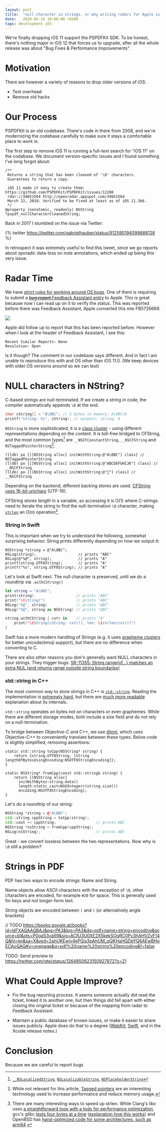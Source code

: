 ```yaml
---
layout: post
title:  "null-character in strings, or why writing radars for Apple is such a frustrating experience"
date:   2020-05-24 10:00:00 +0200
tags: development iOS
---
```


We're finally dropping iOS 11 support the PSPDFKit SDK. To be honest, there's nothing major in iOS 12 that forces us to upgrade, after all the whole release was about "Bug Fixes & Performance Improvements".

# Motivation

There are however a variety of reasons to drop older versions of iOS:

- Test overhead
- Remove old hacks

# Our Process

PSPDFKit is an old codebase. There's code in there from 2008, and we're modernizing the codebase carefully to make sure it stays a comfortable place to work in.

The first step to remove iOS 11 is running a full-text search for "iOS 11" on the codebase. We document version-specific issues and I found something I've long forgot about:

```objc
/**
 Returns a string that has been cleaned of '\0' characters.
 Guarantees to return a copy.

 iOS 11 made it easy to create them: https://github.com/PSPDFKit/PSPDFKit/issues/12280
 rdar://34651564 http://openradar.appspot.com/34651564
 March 22, 2018: Verified to be fixed at least as of iOS 11.3b6.
 */
@property (nonatomic, readonly) NSString *pspdf_nullCharacterCleanedString;
```

Back in 2017 I stumbled on the issue via Twitter:

{% twitter https://twitter.com/gabrielhauber/status/912590194099888128 %}

In retrospect it was extremely useful to find this tweet, since we go reports about sporadic data-loss on note annotations, which ended up being this very issue.

# Radar Time

We have [strict rules for working around OS bugs](https://pspdfkit.com/blog/2016/writing-good-bug-reports/). One of them is requiring to submit a [b̶u̶g̶ ̶r̶e̶p̶o̶r̶t̶ Feedback Assistant entry](http://openradar.appspot.com/34651564) to Apple. This is great because now I can read up on it to verify the status. This was reported before there was Feedback Assistant, Apple converted this into FB5735669. 

![](/assets/img/2020/null-characters/feedback.png)

Apple did follow up to report that this has been reported before. However when I look at the header of Feedback Assistant, I see this:

```
Recent Similar Reports: None
Resolution: Open
```

Is it though? The comment in our codebase says different. And in fact I am unable to reproduce this with and OS other than iOS 11.0. (We keep devices with older OS versions around so we can test)

# NULL characters in NString?

C-based strings are null-terminated. If we create a string in code, the compiler automatically appends `\0` at the end. 

```c
char cString[] = "A\0BC"; // 5 bytes in memory: A\0BC\0
printf("string: %s", cString); // outputs: string: A
```

`NSString` is more sophisticated; it is a [class cluster](https://developer.apple.com/library/archive/documentation/General/Conceptual/DevPedia-CocoaCore/ClassCluster.html) - using different representations depending on the content. It is toll-free bridged to CFString, and the most common types[^2] are `__NSCFConstantString`, `__NSCFString` and `NSTaggedPointerString`[^1].

[^1]: While not relevant for this article, [Tagged pointers](https://www.mikeash.com/pyblog/friday-qa-2015-07-31-tagged-pointer-strings.html) are an interesting technology used to increase performance and reduce memory usage.

[^2]: [`__NSLocalizedString`](https://github.com/nst/iOS-Runtime-Headers/blob/master/Frameworks/Foundation.framework/__NSLocalizedString.h), [`NSLocalizableString`](https://github.com/nst/iOS-Runtime-Headers/blob/master/Frameworks/Foundation.framework/NSLocalizableString.h), [`NSPlaceholderString`](https://github.com/nst/iOS-Runtime-Headers/blob/master/Frameworks/Foundation.framework/NSPlaceholderString.h)

```
(lldb) po [[[NSString alloc] initWithString:@"A\0BC"] class] // NSTaggedPointerString
(lldb) po [[[NSString alloc] initWithString:@"ABCDEFGHIJK"] class] // __NSCFString
(lldb) po [[[NSString alloc] initWithString:@"🦥"] class] // __NSCFString
```

Depending on the backend, different backing stores are used. [CFString uses 16-bit unichars](https://developer.apple.com/library/archive/documentation/CoreFoundation/Conceptual/CFStrings/Articles/StringStorage.html#//apple_ref/doc/uid/20001179-CJBEJBHH) (UTF-16).

CFString stores length in a variable, so accessing it is O(1) where C-strings need to iterate the string to find the null-termination `\0` character, making [`strlen`](https://overiq.com/c-programming-101/the-strlen-function-in-c/) an O(n) operation[^3].

[^3]: There are many interesting ways to speed up strlen. While Clang's libc uses [a straightforward loop with a todo for performance optimization](https://github.com/llvm/llvm-project/blob/master/libc/src/string/strlen.cpp), gcc's glibc [tests four bytes at a time](https://github.com/lattera/glibc/blob/master/string/strlen.c) ([explanation how this works](https://stackoverflow.com/a/57651888/83160)) and OpenBSD has [hand-optimized code for some architectures, such as arm64](https://github.com/openbsd/src/blob/master/lib/libc/arch/amd64/string/strlen.S).

### String in Swift
This is important when we try to understand the following, somewhat surprising behavior. String prints differently depending on how we output it:

```objc
NSString *string = @"A\0BC";
NSLog(string);                   // prints "ABC"
NSLog(@"%@", string);            // prints "A"
printf(string.UTF8String);       // prints "A"
printf("%s", string.UTF8String); // prints "A"
```

Let's look at Swift next. The null character is preserved, until we do a roundtrip via `.withCString()`

```swift
let string = "A\0BC";
print(string).                  // prints "ABC"
print("\(string)")              // prints "ABC"
NSLog("%@", string)             // prints "ABC"
NSLog("%@", string as NSString) // prints "ABC"

string.withCString { cstr in    // prints "A"
    print("\(String(cString: cstr)), len: \(strlen(cstr))")
}
```

Swift has a more modern handling of Strings (e.g. it uses [grapheme clusters](https://makeapppie.com/2019/03/31/swift-strings-are-not-c-strings-or-nsstrings/) for better unicode/emoji support), but there are no difference when converting to C.

There are also other reasons you don'n generally want NULL characters in your strings. They trigger bugs: [SR-11355: String.range(of...) matches an extra NUL (and returns range outside string boundaries)](https://bugs.swift.org/browse/SR-11355)

### std::string in C++

The most common way to store strings in C++ is [`std::string`](http://www.cplusplus.com/reference/string/string/). Reading the implementation is [extremely hard](https://github.com/llvm-mirror/libcxx/blob/master/include/string), but there are [much more readable](https://joellaity.com/2020/01/31/string.html) explanation about its internals.

`std::string` operates on bytes not on characters or even graphemes. While there are different storage modes, both include a size field and do not rely on a null-termination. 

To bridge between Objective-C and C++, we use [djinni](https://github.com/dropbox/djinni), which uses Objective-C++ to conveniently translate between these types. Below code is slightly simplified, removing assertions:

```
static std::string toCpp(NSString* string) {
    return {string.UTF8String, [string lengthOfBytesUsingEncoding:NSUTF8StringEncoding]};
}

static NSString* fromCpp(const std::string& string) {
    return [[NSString alloc]
      initWithBytes:string.data()
      length:static_cast<NSUInteger>(string.size())
      encoding:NSUTF8StringEncoding];
}
```

Let's do a roundtrip of our string:

```cpp
NSString *string = @"A\0BC";
std::string cppString = toCpp(string);
std::cout << cppString;                  // prints ABC
NSString *nsString = fromCpp(cppString);
NSLog(nsString);                         // prints ABC
```

Great - we convert lossless between the two representations. Now why is `\0` still a problem?

# Strings in PDF

PDF has two ways to encode strings: Name and String. 

Name objects allow ASCII characters with the exception of `\0`, other characters are encoded, for example `#20` for space. This is generally used for keys and not longer-form text.

String objects are encoded between `(` and `)` (or alternatively angle brackets)

// TODO
https://books.google.at/books?id=ldFXAQAAQBAJ&pg=PA3&lpg=PA3&dq=pdf+name+string+encoding&source=bl&ots=P0gaS3ya69&sig=ACfU3U0XE2X5kekSOqRC0Pv3hAHVZvF14Q&hl=en&sa=X&ved=2ahUKEwjv4ePQjs3pAhUM_qQKHaHQDbYQ6AEwBHoECAoQAQ#v=onepage&q=pdf%20name%20string%20encoding&f=false


TODO: Send preview to https://twitter.com/gte/status/1264850623150927872?s=21



# What Could Apple Improve?

- Fix the bug reporting process. It seems someone actually did read the ticket, linked it to another one, but then things did fell apart with either closing the original ticket or because of the mapping from radar to Feedback Assistant.

- Maintain a public database of known issues, or make it easier to share issues publicly. Apple does do that to a degree ([WebKit](https://bugs.webkit.org/show_bug.cgi?id=22102), [Swift](https://bugs.swift.org/browse/SR-6958), and in the Xcode release notes.)

# Conclusion

Because we are careful to report bugs 